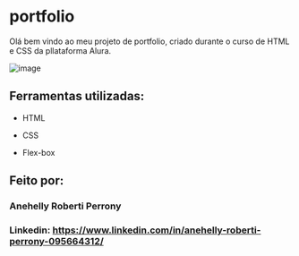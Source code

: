 # portfolio

Olá bem vindo ao meu projeto de portfolio, criado durante o curso de HTML e CSS da pllataforma Alura.

![image](https://1drv.ms/i/s!Au8o1-FH7cDKwWuHaHdI3VBzKUc6?e=nJybgV)
 
## Ferramentas utilizadas:

* HTML

* CSS

* Flex-box

## Feito por:

### Anehelly Roberti Perrony

### Linkedin: https://www.linkedin.com/in/anehelly-roberti-perrony-095664312/
```
